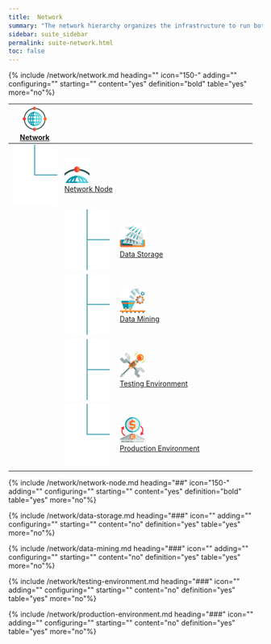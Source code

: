 ```yaml
---
title:  Network
summary: "The network hierarchy organizes the infrastructure to run bots and store data."
sidebar: suite_sidebar
permalink: suite-network.html
toc: false
---
```


{% include /network/network.md heading="" icon="150-" adding="" configuring="" starting="" content="yes" definition="bold" table="yes" more="no"%}

<table class='hierarchyTable'><thead><tr><th><a href='#network' data-toggle='tooltip' data-original-title='{{site.data.network.network}}'><img src='images/icons/network.png' /><br />Network</a></th><th></th><th></th><th></th><th></th><th></th><th></th><th></th><th></th><th></th></tr></thead><tbody>
<tr><td><img src='images/icons/tree-connector-elbow.png' /></td><td><a href='#network-node' data-toggle='tooltip' data-original-title='{{site.data.network.network_node}}'><img src='images/icons/network-node.png' /><br />Network Node</a></td><td></td><td></td><td></td><td></td><td></td><td></td><td></td><td></td></tr>
<tr><td></td><td><img src='images/icons/tree-connector-fork.png' /></td><td><a href='#data-storage' data-toggle='tooltip' data-original-title='{{site.data.network.data_storage}}'><img src='images/icons/data-storage.png' /><br />Data Storage</a></td><td></td><td></td><td></td><td></td><td></td><td></td><td></td></tr>
<tr><td></td><td><img src='images/icons/tree-connector-fork.png' /></td><td><a href='#data-mining' data-toggle='tooltip' data-original-title='{{site.data.network.data_mining}}'><img src='images/icons/data-mining.png' /><br />Data Mining</a></td><td></td><td></td><td></td><td></td><td></td><td></td><td></td></tr>
<tr><td></td><td><img src='images/icons/tree-connector-fork.png' /></td><td><a href='#testing-environment' data-toggle='tooltip' data-original-title='{{site.data.network.testing_environment}}'><img src='images/icons/testing-environment.png' /><br />Testing Environment</a></td><td></td><td></td><td></td><td></td><td></td><td></td><td></td></tr>
<tr><td></td><td><img src='images/icons/tree-connector-elbow.png' /></td><td><a href='#production-environment' data-toggle='tooltip' data-original-title='{{site.data.network.production_environment}}'><img src='images/icons/production-environment.png' /><br />Production Environment</a></td><td></td><td></td><td></td><td></td><td></td><td></td><td></td></tr>
<tr><td></td><td></td><td></td><td></td><td></td><td></td><td></td><td></td><td></td><td></td></tr></tbody></table>

{% include /network/network-node.md heading="##" icon="150-" adding="" configuring="" starting="" content="yes" definition="bold" table="yes" more="no"%}

{% include /network/data-storage.md heading="###" icon="" adding="" configuring="" starting="" content="no" definition="yes" table="yes" more="no"%}

{% include /network/data-mining.md heading="###" icon="" adding="" configuring="" starting="" content="no" definition="yes" table="yes" more="no"%}

{% include /network/testing-environment.md heading="###" icon="" adding="" configuring="" starting="" content="no" definition="yes" table="yes" more="no"%}

{% include /network/production-environment.md heading="###" icon="" adding="" configuring="" starting="" content="no" definition="yes" table="yes" more="no"%}